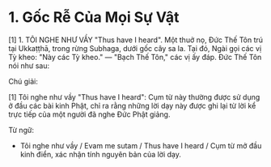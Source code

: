 # 1. Gốc Rễ Của Mọi Sự Vật

[1] 1. TÔI NGHE NHƯ VẦY "Thus have I heard". Một thuở nọ, Đức Thế Tôn trú tại Ukkaṭṭhā, trong rừng Subhaga, dưới gốc cây sa la. Tại đó, Ngài gọi các vị Tỳ kheo: "Này các Tỳ kheo." — "Bạch Thế Tôn," các vị ấy đáp. Đức Thế Tôn nói như sau:

Chú giải:

[1] Tôi nghe như vầy "Thus have I heard": Cụm từ này thường được sử dụng ở đầu các bài kinh Phật, chỉ ra rằng những lời dạy này được ghi lại từ lời kể trực tiếp của một người đã nghe Đức Phật giảng.

Từ ngữ:

-   Tôi nghe như vầy / Evam me sutam / Thus have I heard / Cụm từ mở đầu kinh điển, xác nhận tính nguyên bản của lời dạy.
